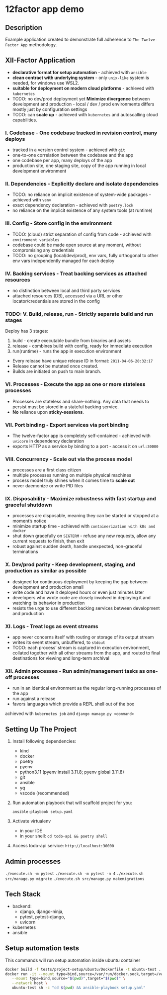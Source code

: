 # 12factor app demo

## Description

Example application created to demonstrate full adherence to `The Twelve-Factor App` methodology.

## XII-Factor Application

- **declarative format for setup automation** - achieved with `ansible`
- **clean contract with underlying system** - only `unix-like` system is needed, for windows use WSL2.
- **suitable for deployment on modern cloud platforms** - achieved with `kubernetes`
- TODO: no dev/prod deployment yet **Minimize divergence** between development and production - local / dev / prod environments differs mostly just by configuration settings
- TODO: can **scale up** - achieved with `kubernetes` and autoscalling cloud capabilities.

### I. Codebase - One codebase tracked in revision control, many deploys

- tracked in a version control system - achieved with `git`
- one-to-one correlation between the codebase and the app
- one codebase per app, many deploys of the app
- production site, one staging site, copy of the app running in local development environment

### II. Dependencies - Explicitly declare and isolate dependencies

- TODO: no reliance on implicit existence of system-wide packages - achieved with `venv`
- exact dependency declaration - achieved with `poetry.lock`
- no reliance on the implicit existence of any system tools (at runtime)

### III. Config - Store config in the environment

- TODO: (cloud) strict separation of config from code - achieved with `environment variables`
- codebase could be made open source at any moment, without compromising any credentials
- TODO: no grouping (local/dev/prod), env vars, fully orthogonal to other env vars independently managed for each deploy

### IV. Backing services - Treat backing services as attached resources

- no distinction between local and third party services
- attached resources (DB), accessed via a URL or other locator/credentials are stored in the config

### TODO: V. Build, release, run - Strictly separate build and run stages

Deploy has 3 stages:

1. build - create executable bundle from binaries and assets
2. release - combines build with config, ready for immediate execution
3. run(runtime) - runs the app in execution environment

- Every release have unique release ID in format: `2011-04-06-20:32:17`
- Release cannot be mutated once created.
- Builds are initiated on push to main branch.

### VI. Processes - Execute the app as one or more stateless processes

- Processes are stateless and share-nothing. Any data that needs to persist must be stored in a stateful backing service.
- **No** reliance upon **sticky-sessions**.

### VII. Port binding - Export services via port binding

- The twelve-factor app is completely self-contained - achieved with `uvicorn` in dependency declaration
- exports HTTP as a service by binding to a port - access it on `url:30000`

### VIII. Concurrency - Scale out via the process model

- processes are a first class citizen
- multiple processes running on multiple physical machines
- process model truly shines when it comes time to **scale out**
- never daemonize or write PID files

### IX. Disposability - Maximize robustness with fast startup and graceful shutdown

- processes are disposable, meaning they can be started or stopped at a moment’s notice
- minimize startup time - achieved with `containerization with k8s and docker`
- shut down gracefully on `SIGTERM` - refuse any new requests, allow any current requests to finish, then exit
- robust against sudden death, handle unexpected, non-graceful terminations

### X. Dev/prod parity - Keep development, staging, and production as similar as possible

- designed for continuous deployment by keeping the gap between development and production small
- write code and have it deployed hours or even just minutes later
- developers who wrote code are closely involved in deploying it and watching its behavior in production
- resists the urge to use different backing services between development and production

### XI. Logs - Treat logs as event streams

- app never concerns itself with routing or storage of its output stream
- writes its event stream, unbuffered, to `stdout`
- TODO: each process’ stream is captured in execution environment, collated together with all other streams from the app, and routed to final destinations for viewing and long-term archival

### XII. Admin processes - Run admin/management tasks as one-off processes

- run in an identical environment as the regular long-running processes of the app
- run against a release
- favors languages which provide a REPL shell out of the box

achieved with `kubernetes job` and `django manage.py <command>`

## Setting Up The Project

1. Install following dependencies:

   - kind
   - docker
   - poetry
   - pyenv
   - python3.11 (pyenv install 3.11.8; pyenv global 3.11.8)
   - git
   - ansible
   - yq
   - vscode (recommended)

2. Run automation playbook that will scaffold project for you:

   `ansible-playbook setup.yaml`

3. Activate virtualenv

   - in your IDE
   - in your shell: `cd todo-api && poetry shell`

4. Access todo-api service: `http://localhost:30000`

## Admin processes

`./execute.sh -m pytest`
`./execute.sh -m pytest -n 4`
`./execute.sh src/manage.py migrate`
`./execute.sh src/manage.py makemigrations`

## Tech Stack

- backend:
  - django, django-ninja,
  - pytest, pytest-django,
  - uvicorn
- kubernetes
- ansible

## Setup automation tests

This commands will run setup automation inside ubuntu container

```sh
docker build -f tests/project-setup/ubuntu/Dockerfile -t ubuntu-test .
docker run -it --mount type=bind,source=/var/run/docker.sock,target=/var/run/docker.sock \
   --mount type=bind,source="$(pwd)",target="$(pwd)" \
   --network host \
   ubuntu-test sh -c "cd $(pwd) && ansible-playbook setup.yaml"
```
